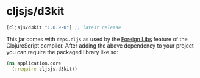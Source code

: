 # cljsjs/d3kit

[](dependency)
```clojure
[cljsjs/d3kit "1.0.9-0"] ;; latest release
```
[](/dependency)

This jar comes with `deps.cljs` as used by the [Foreign Libs][flibs] feature
of the ClojureScript compiler. After adding the above dependency to your project
you can require the packaged library like so:

```clojure
(ns application.core
  (:require cljsjs.d3kit))
```

[flibs]: https://clojurescript.org/reference/packaging-foreign-deps
